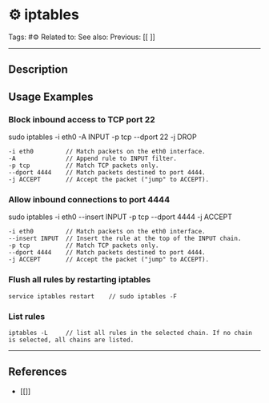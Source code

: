 # ⚙️ iptables
Tags: #⚙️ 
Related to: 
See also: 
Previous: [[ ]]

---
## Description


## Usage Examples

### Block inbound access to TCP port 22

sudo iptables -i eth0 -A INPUT -p tcp --dport 22 -j DROP
	
	-i eth0			// Match packets on the eth0 interface.
	-A				// Append rule to INPUT filter.
	-p tcp			// Match TCP packets only.
	--dport 4444	// Match packets destined to port 4444.
	-j ACCEPT		// Accept the packet ("jump" to ACCEPT).

### Allow inbound connections to port 4444

sudo iptables -i eth0 --insert INPUT -p tcp --dport 4444 -j ACCEPT

	-i eth0			// Match packets on the eth0 interface.
	--insert INPUT	// Insert the rule at the top of the INPUT chain.
	-p tcp			// Match TCP packets only.
	--dport 4444	// Match packets destined to port 4444.
	-j ACCEPT		// Accept the packet ("jump" to ACCEPT).

### Flush all rules by restarting iptables
	service iptables restart	// sudo iptables -F

### List rules

	iptables -L		// list all rules in the selected chain. If no chain is selected, all chains are listed.

---
## References
- [[]]